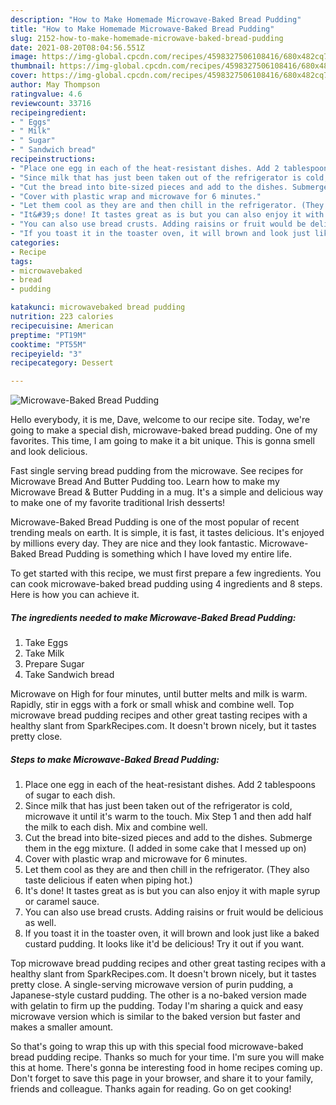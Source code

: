 ```yaml
---
description: "How to Make Homemade Microwave-Baked Bread Pudding"
title: "How to Make Homemade Microwave-Baked Bread Pudding"
slug: 2152-how-to-make-homemade-microwave-baked-bread-pudding
date: 2021-08-20T08:04:56.551Z
image: https://img-global.cpcdn.com/recipes/4598327506108416/680x482cq70/microwave-baked-bread-pudding-recipe-main-photo.jpg
thumbnail: https://img-global.cpcdn.com/recipes/4598327506108416/680x482cq70/microwave-baked-bread-pudding-recipe-main-photo.jpg
cover: https://img-global.cpcdn.com/recipes/4598327506108416/680x482cq70/microwave-baked-bread-pudding-recipe-main-photo.jpg
author: May Thompson
ratingvalue: 4.6
reviewcount: 33716
recipeingredient:
- " Eggs"
- " Milk"
- " Sugar"
- " Sandwich bread"
recipeinstructions:
- "Place one egg in each of the heat-resistant dishes. Add 2 tablespoons of sugar to each dish."
- "Since milk that has just been taken out of the refrigerator is cold, microwave it until it&#39;s warm to the touch. Mix Step 1 and then add half the milk to each dish. Mix and combine well."
- "Cut the bread into bite-sized pieces and add to the dishes. Submerge them in the egg mixture. (I added in some cake that I messed up on)"
- "Cover with plastic wrap and microwave for 6 minutes."
- "Let them cool as they are and then chill in the refrigerator. (They also taste delicious if eaten when piping hot.)"
- "It&#39;s done! It tastes great as is but you can also enjoy it with maple syrup or caramel sauce."
- "You can also use bread crusts. Adding raisins or fruit would be delicious as well."
- "If you toast it in the toaster oven, it will brown and look just like a baked custard pudding. It looks like it&#39;d be delicious! Try it out if you want."
categories:
- Recipe
tags:
- microwavebaked
- bread
- pudding

katakunci: microwavebaked bread pudding 
nutrition: 223 calories
recipecuisine: American
preptime: "PT19M"
cooktime: "PT55M"
recipeyield: "3"
recipecategory: Dessert

---
```



![Microwave-Baked Bread Pudding](https://img-global.cpcdn.com/recipes/4598327506108416/680x482cq70/microwave-baked-bread-pudding-recipe-main-photo.jpg)

Hello everybody, it is me, Dave, welcome to our recipe site. Today, we're going to make a special dish, microwave-baked bread pudding. One of my favorites. This time, I am going to make it a bit unique. This is gonna smell and look delicious.

Fast single serving bread pudding from the microwave. See recipes for Microwave Bread And Butter Pudding too. Learn how to make my Microwave Bread &amp; Butter Pudding in a mug. It&#39;s a simple and delicious way to make one of my favorite traditional Irish desserts!

Microwave-Baked Bread Pudding is one of the most popular of recent trending meals on earth. It is simple, it is fast, it tastes delicious. It's enjoyed by millions every day. They are nice and they look fantastic. Microwave-Baked Bread Pudding is something which I have loved my entire life.


To get started with this recipe, we must first prepare a few ingredients. You can cook microwave-baked bread pudding using 4 ingredients and 8 steps. Here is how you can achieve it.

<!--inarticleads1-->

##### The ingredients needed to make Microwave-Baked Bread Pudding:

1. Take  Eggs
1. Take  Milk
1. Prepare  Sugar
1. Take  Sandwich bread


Microwave on High for four minutes, until butter melts and milk is warm. Rapidly, stir in eggs with a fork or small whisk and combine well. Top microwave bread pudding recipes and other great tasting recipes with a healthy slant from SparkRecipes.com. It doesn&#39;t brown nicely, but it tastes pretty close. 

<!--inarticleads2-->

##### Steps to make Microwave-Baked Bread Pudding:

1. Place one egg in each of the heat-resistant dishes. Add 2 tablespoons of sugar to each dish.
1. Since milk that has just been taken out of the refrigerator is cold, microwave it until it&#39;s warm to the touch. Mix Step 1 and then add half the milk to each dish. Mix and combine well.
1. Cut the bread into bite-sized pieces and add to the dishes. Submerge them in the egg mixture. (I added in some cake that I messed up on)
1. Cover with plastic wrap and microwave for 6 minutes.
1. Let them cool as they are and then chill in the refrigerator. (They also taste delicious if eaten when piping hot.)
1. It&#39;s done! It tastes great as is but you can also enjoy it with maple syrup or caramel sauce.
1. You can also use bread crusts. Adding raisins or fruit would be delicious as well.
1. If you toast it in the toaster oven, it will brown and look just like a baked custard pudding. It looks like it&#39;d be delicious! Try it out if you want.


Top microwave bread pudding recipes and other great tasting recipes with a healthy slant from SparkRecipes.com. It doesn&#39;t brown nicely, but it tastes pretty close. A single-serving microwave version of purin pudding, a Japanese-style custard pudding. The other is a no-baked version made with gelatin to firm up the pudding. Today I&#39;m sharing a quick and easy microwave version which is similar to the baked version but faster and makes a smaller amount. 

So that's going to wrap this up with this special food microwave-baked bread pudding recipe. Thanks so much for your time. I'm sure you will make this at home. There's gonna be interesting food in home recipes coming up. Don't forget to save this page in your browser, and share it to your family, friends and colleague. Thanks again for reading. Go on get cooking!
